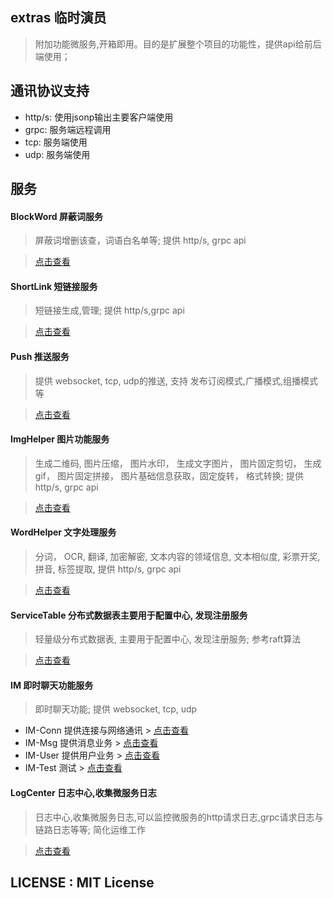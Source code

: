 ## extras 临时演员
> 附加功能微服务,开箱即用。目的是扩展整个项目的功能性，提供api给前后端使用；

## 通讯协议支持
- http/s: 使用jsonp输出主要客户端使用
- grpc: 服务端远程调用
- tcp: 服务端使用
- udp: 服务端使用

## 服务

#### BlockWord 屏蔽词服务
> 屏蔽词增删该查，词语白名单等; 提供 http/s, grpc api

>  [点击查看](https://github.com/mangenotwork/extras/tree/master/apps/BlockWord)

#### ShortLink 短链接服务
>  短链接生成,管理; 提供 http/s,grpc api

>  [点击查看](https://github.com/mangenotwork/extras/tree/master/apps/ShortLink)

#### Push 推送服务
> 提供 websocket, tcp, udp的推送, 支持 发布订阅模式,广播模式,组播模式等

>  [点击查看](https://github.com/mangenotwork/extras/tree/master/apps/Push)

#### ImgHelper 图片功能服务
> 生成二维码, 图片压缩， 图片水印， 生成文字图片， 图片固定剪切， 生成gif， 图片固定拼接， 图片基础信息获取，固定旋转， 格式转换;
> 提供 http/s, grpc api

>  [点击查看](https://github.com/mangenotwork/extras/tree/master/apps/ImgHelper)

#### WordHelper 文字处理服务
> 分词， OCR, 翻译, 加密解密, 文本内容的领域信息, 文本相似度, 彩票开奖, 拼音, 标签提取,
> 提供 http/s, grpc api

>  [点击查看](https://github.com/mangenotwork/extras/tree/master/apps/WordHelper)

#### ServiceTable 分布式数据表主要用于配置中心, 发现注册服务 
> 轻量级分布式数据表, 主要用于配置中心, 发现注册服务; 参考raft算法 

>  [点击查看](https://github.com/mangenotwork/extras/tree/master/apps/ServiceTable)

#### IM 即时聊天功能服务
> 即时聊天功能; 提供 websocket, tcp, udp

- IM-Conn 提供连接与网络通讯 >  [点击查看](https://github.com/mangenotwork/extras/tree/master/apps/IM-Conn)
- IM-Msg  提供消息业务 >  [点击查看](https://github.com/mangenotwork/extras/tree/master/apps/IM-Msg)
- IM-User 提供用户业务 >  [点击查看](https://github.com/mangenotwork/extras/tree/master/apps/IM-User)
- IM-Test 测试 >  [点击查看](https://github.com/mangenotwork/extras/tree/master/apps/IM-Test)

#### LogCenter  日志中心,收集微服务日志
> 日志中心,收集微服务日志,可以监控微服务的http请求日志,grpc请求日志与链路日志等等; 简化运维工作

>  [点击查看](https://github.com/mangenotwork/extras/tree/master/apps/LogCenter)

#### 


## LICENSE : MIT License



